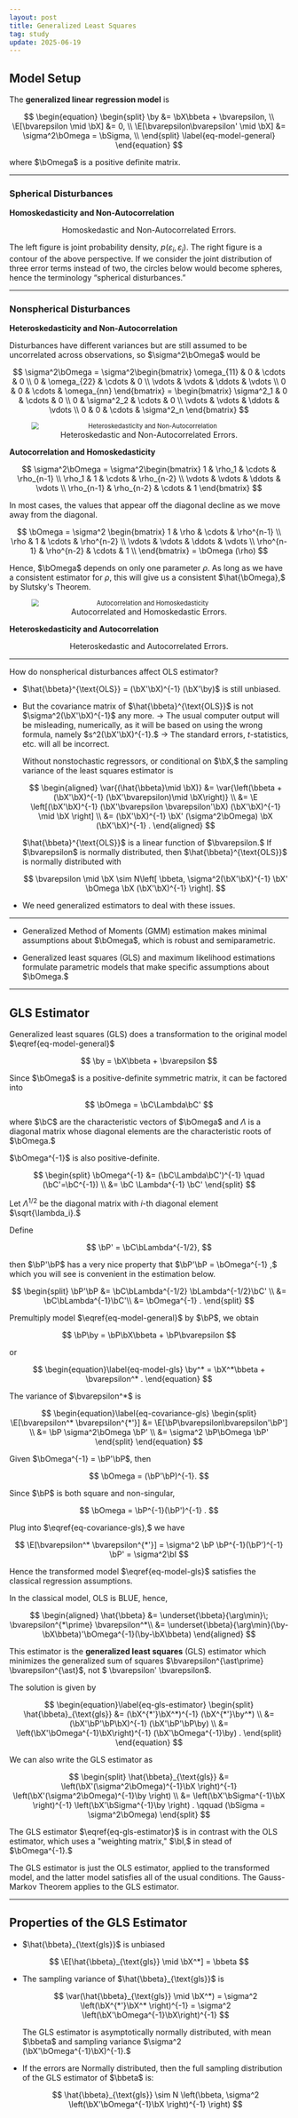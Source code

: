 ```yaml
---
layout: post
title: Generalized Least Squares
tag: study
update: 2025-06-19
---
```


## Model Setup

The **generalized linear regression model** is

$$
\begin{equation}
\begin{split}
\by &= \bX\bbeta + \bvarepsilon, \\
\E[\bvarepsilon \mid \bX] &= 0, \\
\E[\bvarepsilon\bvarepsilon' \mid \bX] &= \sigma^2\bOmega = \bSigma, \\
\end{split} \label{eq-model-general}
\end{equation}
$$

where $\bOmega$ is a positive definite matrix.

___

### **Spherical Disturbances**

**Homoskedasticity and Non-Autocorrelation**

<figure style="text-align: center;">
<img src="https://drive.google.com/thumbnail?id=16P3BxL2LUFXsf5JXgTGT6RbqDTM0stGA&sz=w1000" alt="" style="display: block; margin-right: auto; margin-left: auto; zoom:80%;" />
<figcaption>Homoskedastic and Non-Autocorrelated Errors.</figcaption>
</figure>

The left figure is joint probability density, $p(\varepsilon_i, \varepsilon_j).$ The right figure is a contour of the above perspective. If we consider the joint distribution of three error terms instead of two, the circles below would become spheres, hence the terminology “spherical disturbances.”

___

### **Nonspherical Disturbances**

**Heteroskedasticity and Non-Autocorrelation**

Disturbances have different variances but are still assumed to be uncorrelated across observations, so $\sigma^2\bOmega$ would be

$$
\sigma^2\bOmega = \sigma^2\begin{bmatrix}
\omega_{11} & 0 & \cdots & 0 \\
0 & \omega_{22} & \cdots & 0 \\
\vdots & \vdots & \ddots & \vdots \\
0 & 0 & \cdots & \omega_{nn}
\end{bmatrix} = \begin{bmatrix}
\sigma^2_1 & 0 & \cdots & 0 \\
0 & \sigma^2_2 & \cdots & 0 \\
\vdots & \vdots & \ddots & \vdots \\
0 & 0 & \cdots & \sigma^2_n
\end{bmatrix}
$$

<figure style="text-align: center;">
<img src="https://drive.google.com/thumbnail?id=1FCX7TYYSRapnIiljvEW6HAtgeTVgQACK&sz=w1000" alt="Heteroskedasticity and Non-Autocorrelation" style="display: block; margin-right: auto; margin-left: auto; zoom:80%;" />
<figcaption>Heteroskedastic and Non-Autocorrelated Errors.</figcaption>
</figure>

**Autocorrelation and Homoskedasticity**

$$
\sigma^2\bOmega = \sigma^2\begin{bmatrix}
1 & \rho_1 & \cdots & \rho_{n-1} \\
\rho_1 & 1 & \cdots & \rho_{n-2} \\
\vdots & \vdots & \ddots & \vdots \\
\rho_{n-1} & \rho_{n-2} & \cdots & 1
\end{bmatrix} 
$$

In most cases, the values that appear off the diagonal decline as we move away from the diagonal.

$$
\bOmega = \sigma^2
\begin{bmatrix}
1 & \rho & \cdots & \rho^{n-1} \\
\rho & 1 & \cdots & \rho^{n-2} \\
\vdots & \vdots & \ddots & \vdots \\
\rho^{n-1} & \rho^{n-2} & \cdots & 1 \\
\end{bmatrix} = \bOmega (\rho)
$$

Hence, $\bOmega$ depends on only one parameter $\rho.$ As long as we have a consistent estimator for $\rho$, this will give us a consistent $\hat{\bOmega},$ by Slutsky's Theorem.

<figure style="text-align: center;">
<img src="https://drive.google.com/thumbnail?id=1sJEgv54YAcWfNIetCZqPZNOb5Li4R1I8&sz=w1000" alt="Autocorrelation and Homoskedasticity" style="display: block; margin-right: auto; margin-left: auto; zoom:80%;" />
<figcaption>Autocorrelated and Homoskedastic Errors.</figcaption>
</figure>

**Heteroskedasticity and Autocorrelation**

<figure style="text-align: center;">
<img src="https://drive.google.com/thumbnail?id=1iVHQNo18-XArHdb9IlZyvphiSDk9Xnpm&sz=w1000" alt="" style="display: block; margin-right: auto; margin-left: auto; zoom:80%;" />
<figcaption>Heteroskedastic and Autocorrelated Errors.</figcaption>
</figure>

___

How do nonspherical disturbances affect OLS estimator?

- $\hat{\bbeta}^{\text{OLS}} = (\bX'\bX)^{-1} (\bX'\by)$ is still unbiased.

- But the covariance matrix of $\hat{\bbeta}^{\text{OLS}}$ is not $\sigma^2(\bX'\bX)^{-1}$ any more. $\rightarrow$ The usual computer output will be misleading, numerically, as it will be based on using
the wrong formula, namely $s^2(\bX'\bX)^{-1}.$ $\rightarrow$ The standard errors, $t$-statistics, etc. will all be incorrect.


    Without nonstochastic regressors, or conditional on $\bX,$ the sampling variance of the least squares estimator is
    
    $$
    \begin{aligned}
    \var{(\hat{\bbeta}\mid \bX)} &= \var{\left(\bbeta + (\bX'\bX)^{-1} (\bX'\bvarepsilon)\mid \bX\right)} \\
    &= \E \left[(\bX'\bX)^{-1} (\bX'\bvarepsilon \bvarepsilon'\bX) (\bX'\bX)^{-1} \mid \bX \right] \\
    &= (\bX'\bX)^{-1} \bX' (\sigma^2\bOmega) \bX (\bX'\bX)^{-1} .
    \end{aligned}
    $$
    
    $\hat{\bbeta}^{\text{OLS}}$ is a linear function of $\bvarepsilon.$ If $\bvarepsilon$ is normally distributed, then $\hat{\bbeta}^{\text{OLS}}$ is normally distributed with
    
    $$
    \bvarepsilon \mid \bX \sim N\left[ \bbeta,  \sigma^2(\bX'\bX)^{-1} \bX' \bOmega \bX (\bX'\bX)^{-1}  \right].
    $$


- We need generalized estimators to deal with these issues.


___

- Generalized Method of Moments (GMM) estimation makes minimal assumptions about $\bOmega$, which is robust and semiparametric.

- Generalized least squares (GLS) and maximum likelihood estimations formulate parametric models that make specific assumptions about $\bOmega.$





___

## GLS Estimator


Generalized least squares (GLS) does a transformation to the original model $\eqref{eq-model-general}$ 

$$
\by = \bX\bbeta + \bvarepsilon
$$


Since $\bOmega$ is a positive-definite symmetric matrix, it can be factored into

$$
\bOmega = \bC\Lambda\bC'
$$

where $\bC$ are the characteristic vectors of $\bOmega$ and $\Lambda$ is a diagonal matrix whose diagonal elements are the characteristic roots of $\bOmega.$

$\bOmega^{-1}$ is also positive-definite.

$$
\begin{split}
\bOmega^{-1} &= (\bC\Lambda\bC')^{-1} \quad (\bC'=\bC^{-1}) \\
&= \bC \Lambda^{-1} \bC'
\end{split}
$$

Let $\Lambda^{1/2}$ be the diagonal matrix with $i$-th diagonal element $\sqrt{\lambda_i}.$

Define 

$$
\bP' = \bC\bLambda^{-1/2},
$$

then $\bP'\bP$ has a very nice property that $\bP'\bP = \bOmega^{-1} ,$ which you will see is convenient in the estimation below. 

$$
\begin{split}
\bP'\bP &= \bC\bLambda^{-1/2} \bLambda^{-1/2}\bC' \\
&= \bC\bLambda^{-1}\bC'\\
&= \bOmega^{-1} . 
\end{split}
$$


Premultiply model $\eqref{eq-model-general}$ by $\bP$, we obtain

$$
\bP\by = \bP\bX\bbeta + \bP\bvarepsilon
$$

or

$$
\begin{equation}\label{eq-model-gls}
\by^* = \bX^*\bbeta + \bvarepsilon^* .
\end{equation} 
$$

The variance of $\bvarepsilon^*$ is

$$
\begin{equation}\label{eq-covariance-gls}
\begin{split}
\E[\bvarepsilon^* \bvarepsilon^{*'}] 
&= \E[\bP\bvarepsilon\bvarepsilon'\bP'] \\
&= \bP \sigma^2\bOmega \bP' \\
&= \sigma^2 \bP\bOmega \bP'
\end{split} 
\end{equation}
$$

Given $\bOmega^{-1} = \bP'\bP$, then 

$$
\bOmega = (\bP'\bP)^{-1}.
$$

Since $\bP$ is both square and non-singular,

$$
\bOmega = \bP^{-1}(\bP')^{-1} .
$$

Plug into $\eqref{eq-covariance-gls},$ we have

$$
\E[\bvarepsilon^* \bvarepsilon^{*'}] = \sigma^2 \bP \bP^{-1}(\bP')^{-1} \bP' = \sigma^2\bI
$$

Hence the transformed model $\eqref{eq-model-gls}$ satisfies the classical regression assumptions.

In the classical model, OLS is BLUE, hence,



$$
\begin{aligned}
\hat{\bbeta}
&= \underset{\bbeta}{\arg\min}\; \bvarepsilon^{*\prime} \bvarepsilon^*\\
&=  \underset{\bbeta}{\arg\min}(\by-\bX\bbeta)'\bOmega^{-1}(\by-\bX\bbeta)
\end{aligned}
$$



This estimator is the **generalized least squares** (GLS) estimator which minimizes the generalized sum of squares $\bvarepsilon^{\ast\prime} \bvarepsilon^{\ast}$, not 
$ \bvarepsilon' \bvarepsilon$.

The solution is given by

$$
\begin{equation}\label{eq-gls-estimator}
\begin{split} 
\hat{\bbeta}_{\text{gls}} 
&= (\bX^{*'}\bX^*)^{-1} (\bX^{*'}\by^*) \\
&= (\bX'\bP'\bP\bX)^{-1} (\bX'\bP'\bP\by) \\
&= \left(\bX'\bOmega^{-1}\bX\right)^{-1} (\bX'\bOmega^{-1}\by) .
\end{split}
\end{equation}
$$

We can also write the GLS estimator as

$$
\begin{split}
\hat{\bbeta}_{\text{gls}}  
&= \left(\bX'(\sigma^2\bOmega)^{-1}\bX \right)^{-1} \left(\bX'(\sigma^2\bOmega)^{-1}\by \right) \\
&= \left(\bX'\bSigma^{-1}\bX \right)^{-1} \left(\bX'\bSigma^{-1}\by \right) . \qquad (\bSigma = \sigma^2\bOmega)
\end{split}
$$

The GLS estimator $\eqref{eq-gls-estimator}$ is in contrast with the OLS estimator, which uses a "weighting matrix," $\bI,$ in stead of $\bOmega^{-1}.$

The GLS estimator is just the OLS estimator, applied to the transformed model, and the latter model satisfies all of the usual conditions. The Gauss-Markov Theorem applies to the GLS estimator.


___

## Properties of the GLS Estimator

- $\hat{\bbeta}_{\text{gls}}$ is unbiased

$$
\E[\hat{\bbeta}_{\text{gls}} \mid \bX^*] = \bbeta
$$

- The sampling variance of $\hat{\bbeta}_{\text{gls}}$ is

    $$
    \var(\hat{\bbeta}_{\text{gls}} \mid \bX^*) = \sigma^2 \left(\bX^{*'}\bX^* \right)^{-1} = \sigma^2 \left(\bX'\bOmega^{-1}\bX\right)^{-1}
    $$

    The GLS estimator is asymptotically normally distributed, with mean $\bbeta$ and sampling variance $\sigma^2 (\bX'\bOmega^{-1}\bX)^{-1}.$

- If the errors are Normally distributed, then the full sampling distribution of the GLS estimator of $\bbeta$ is:

    $$
    \hat{\bbeta}_{\text{gls}} \sim N \left(\bbeta, \sigma^2 \left(\bX'\bOmega^{-1}\bX \right)^{-1} \right)
    $$

